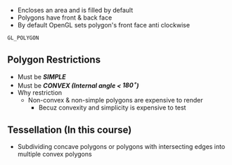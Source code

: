 - Encloses an area and is filled by default
- Polygons have front & back face
- By default OpenGL sets polygon's front face anti clockwise
```cpp
GL_POLYGON
```

## Polygon Restrictions
- Must be ***SIMPLE***
- Must be ***CONVEX (Internal angle < $180^{\circ}$)***
- Why restriction
	- Non-convex & non-simple polygons are expensive to render
		- Becuz convexity and simplicity is expensive to test

## Tessellation (In this course)
- Subdividing concave polygons or polygons with intersecting edges into multiple convex polygons